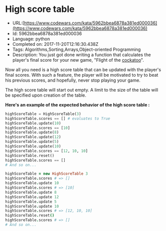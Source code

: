 # High score table

 - URL:[https://www.codewars.com/kata/5962bbea6878a381ed000036](https://www.codewars.com/kata/5962bbea6878a381ed000036)
 - Id: 5962bbea6878a381ed000036
 - Language: python
 - Completed on: 2017-11-20T12:16:30.438Z
 - Tags: Algorithms,Sorting,Arrays,Object-oriented Programming
 - Description:
You just got done writing a function that calculates the player's final score for your new game, "Flight of the <a href = 'https://upload.wikimedia.org/wikipedia/commons/thumb/7/71/Cacatua_moluccensis_excited.jpg/1280px-Cacatua_moluccensis_excited.jpg'>cockatoo</a>".

Now all you need is a high score table that can be updated with the player's final scores. With such a feature, the player will be motivated to try to beat his previous scores, and hopefully, never stop playing your game.

The high score table will start out empty. A limit to the size of the table will be specified upon creation of the table.

<strong>Here's an example of the expected behavior of the high score table :</strong>

```python
highScoreTable = HighScoreTable(3)
highScoreTable.scores == [] # evaluates to True
highScoreTable.update(10)
highScoreTable.scores == [10]
highScoreTable.update(8)
highScoreTable.update(12)
highScoreTable.update(5)
highScoreTable.update(10)
highScoreTable.scores == [12, 10, 10]
highScoreTable.reset()
highScoreTable.scores == []
# And so on...
```
```coffeescript
highScoreTable = new HighScoreTable 3
highScoreTable.scores # => []
highScoreTable.update 10
highScoreTable.scores # => [10]
highScoreTable.update 8
highScoreTable.update 12
highScoreTable.update 5
highScoreTable.update 10
highScoreTable.scores # => [12, 10, 10]
highScoreTable.reset()
highScoreTable.scores # => []
# And so on...
```
